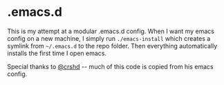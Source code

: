 # .emacs.d

This is my attempt at a modular .emacs.d config. When I want my emacs config on a new machine, I simply run `./emacs-install` which creates a symlink from `~/.emacs.d` to the repo folder. Then everything automatically installs the first time I open emacs. 

Special thanks to [@crshd](https://github.com/crshd) -- much of this code is copied from his emacs config. 
